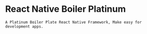 # React Native Boiler Platinum

`A Platinum Boiler Plate React Native Framework, Make easy for development apps.`
